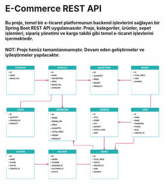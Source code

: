 # E-Commerce REST API

#### Bu proje, temel bir e-ticaret platformunun backend işlevlerini sağlayan bir Spring Boot REST API uygulamasıdır. Proje, kategoriler, ürünler, sepet işlemleri, sipariş yönetimi ve kargo takibi gibi temel e-ticaret işlevlerini içermektedir.
#### NOT: Proje henüz tamamlanmamıştır. Devam eden geliştirmeler ve iyileştirmeler yapılacaktır.

![diagram2.PNG](src/main/resources/images/diagram2.PNG)